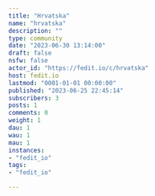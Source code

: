 ```yaml
---
title: "Hrvatska" 
name: "hrvatska"
description: ""
type: community
date: "2023-06-30 13:14:00"
draft: false
nsfw: false
actor_id: "https://fedit.io/c/hrvatska"
host: fedit.io
lastmod: "0001-01-01 00:00:00"
published: "2023-06-25 22:45:14"
subscribers: 3
posts: 1
comments: 0
weight: 1
dau: 1
wau: 1
mau: 1
instances:
- "fedit_io"
tags: 
- "fedit_io"

---
```


